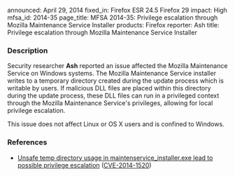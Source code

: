 announced: April 29, 2014
fixed_in: Firefox ESR 24.5
          Firefox 29
impact: High
mfsa_id: 2014-35
page_title: MFSA 2014-35: Privilege escalation through Mozilla Maintenance Service Installer
products: Firefox
reporter: Ash
title: Privilege escalation through Mozilla Maintenance Service Installer

<h3>Description</h3>

<p>Security researcher <strong>Ash</strong> reported an issue affected the
Mozilla Maintenance Service on Windows systems. The Mozilla Maintenance Service
installer writes to a temporary directory created during the update process
which is writable by users. If malicious DLL files are placed within this
directory during the update process, these DLL files can run in a privileged
context through the Mozilla Maintenance Service's privileges, allowing for local
privilege escalation. 
</p>

<p class="note">This issue does not affect Linux or OS X users and is confined
to Windows.</p>

<h3>References</h3>

<ul>
  <li><a href="https://bugzilla.mozilla.org/show_bug.cgi?id=961676">
       Unsafe temp directory usage in maintenservice_installer.exe lead to
possible privilege escalation</a> (<a href="http://cve.mitre.org/cgi-bin/cvename.cgi?name=CVE-2014-1520" class="ex-ref">CVE-2014-1520</a>)</li>
</ul>



